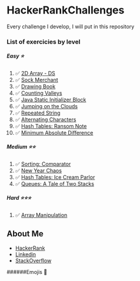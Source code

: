 # HackerRankChallenges
Every challenge I develop, I will put in this repository

### List of exercicies by level
##### Easy ⭐
1.  ✅ [2D Array - DS](https://www.hackerrank.com/challenges/2d-array/problem)
2.  ✅ [Sock Merchant](https://www.hackerrank.com/challenges/sock-merchant/problem)
3.  ✅ [Drawing Book](https://www.hackerrank.com/challenges/drawing-book/problem)
4.  ✅ [Counting Valleys](https://www.hackerrank.com/challenges/counting-valleys/problem)
5.  ✅ [Java Static Initializer Block](https://www.hackerrank.com/challenges/java-static-initializer-block/problem)
6.  ✅ [Jumping on the Clouds](https://www.hackerrank.com/challenges/jumping-on-the-clouds/problem)
7.  ✅ [Repeated String](https://www.hackerrank.com/challenges/repeated-string/problem)
8.  ✅ [Alternating Characters](https://www.hackerrank.com/challenges/alternating-characters/problem)
9.  ✅ [Hash Tables: Ransom Note](https://www.hackerrank.com/challenges/ctci-ransom-note/problem)
10. ✅ [Minimum Absolute Difference](https://www.hackerrank.com/challenges/minimum-absolute-difference-in-an-array/problem)

##### Medium ⭐⭐
1. ✅ [Sorting: Comparator](https://www.hackerrank.com/challenges/ctci-comparator-sorting/problem)
2. ✅ [New Year Chaos](https://www.hackerrank.com/challenges/new-year-chaos/problem)
3. ✅ [Hash Tables: Ice Cream Parlor](https://www.hackerrank.com/challenges/ctci-ice-cream-parlor/problem)
4. ✅ [Queues: A Tale of Two Stacks](https://www.hackerrank.com/challenges/ctci-queue-using-two-stacks/problem)

##### Hard ⭐⭐⭐ 
1. ✅ [Array Manipulation](https://www.hackerrank.com/challenges/crush/problem)

## About Me 
* [HackerRank](https://www.hackerrank.com/pedrobragadev)
* [Linkedin](https://www.linkedin.com/in/pedrobragadev/)
* [StackOverflow](https://stackoverflow.com/story/pedrobragadev)

######Emojis 
🚧